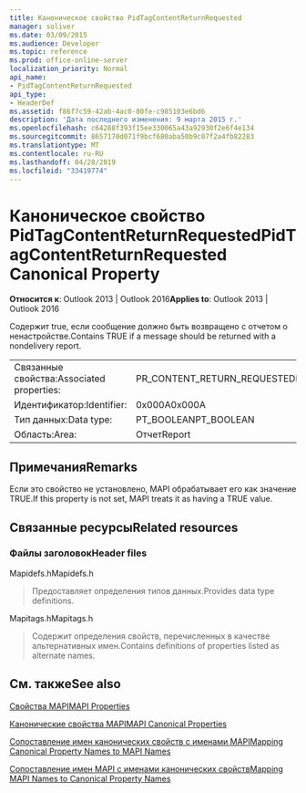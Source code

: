 ```yaml
---
title: Каноническое свойство PidTagContentReturnRequested
manager: soliver
ms.date: 03/09/2015
ms.audience: Developer
ms.topic: reference
ms.prod: office-online-server
localization_priority: Normal
api_name:
- PidTagContentReturnRequested
api_type:
- HeaderDef
ms.assetid: f86f7c59-42ab-4ac0-80fe-c985103e6bd6
description: 'Дата последнего изменения: 9 марта 2015 г.'
ms.openlocfilehash: c64288f393f15ee330065a43a92930f2e6f4e134
ms.sourcegitcommit: 8657170d071f9bcf680aba50b9c07f2a4fb82283
ms.translationtype: MT
ms.contentlocale: ru-RU
ms.lasthandoff: 04/28/2019
ms.locfileid: "33419774"
---
```

# <a name="pidtagcontentreturnrequested-canonical-property"></a><span data-ttu-id="18f57-103">Каноническое свойство PidTagContentReturnRequested</span><span class="sxs-lookup"><span data-stu-id="18f57-103">PidTagContentReturnRequested Canonical Property</span></span>

  
  
<span data-ttu-id="18f57-104">**Относится к**: Outlook 2013 | Outlook 2016</span><span class="sxs-lookup"><span data-stu-id="18f57-104">**Applies to**: Outlook 2013 | Outlook 2016</span></span> 
  
<span data-ttu-id="18f57-105">Содержит true, если сообщение должно быть возвращено с отчетом о ненастройстве.</span><span class="sxs-lookup"><span data-stu-id="18f57-105">Contains TRUE if a message should be returned with a nondelivery report.</span></span> 
  
|||
|:-----|:-----|
|<span data-ttu-id="18f57-106">Связанные свойства:</span><span class="sxs-lookup"><span data-stu-id="18f57-106">Associated properties:</span></span>  <br/> |<span data-ttu-id="18f57-107">PR_CONTENT_RETURN_REQUESTED</span><span class="sxs-lookup"><span data-stu-id="18f57-107">PR_CONTENT_RETURN_REQUESTED</span></span>  <br/> |
|<span data-ttu-id="18f57-108">Идентификатор:</span><span class="sxs-lookup"><span data-stu-id="18f57-108">Identifier:</span></span>  <br/> |<span data-ttu-id="18f57-109">0x000A</span><span class="sxs-lookup"><span data-stu-id="18f57-109">0x000A</span></span>  <br/> |
|<span data-ttu-id="18f57-110">Тип данных:</span><span class="sxs-lookup"><span data-stu-id="18f57-110">Data type:</span></span>  <br/> |<span data-ttu-id="18f57-111">PT_BOOLEAN</span><span class="sxs-lookup"><span data-stu-id="18f57-111">PT_BOOLEAN</span></span>  <br/> |
|<span data-ttu-id="18f57-112">Область:</span><span class="sxs-lookup"><span data-stu-id="18f57-112">Area:</span></span>  <br/> |<span data-ttu-id="18f57-113">Отчет</span><span class="sxs-lookup"><span data-stu-id="18f57-113">Report</span></span>  <br/> |
   
## <a name="remarks"></a><span data-ttu-id="18f57-114">Примечания</span><span class="sxs-lookup"><span data-stu-id="18f57-114">Remarks</span></span>

<span data-ttu-id="18f57-115">Если это свойство не установлено, MAPI обрабатывает его как значение TRUE.</span><span class="sxs-lookup"><span data-stu-id="18f57-115">If this property is not set, MAPI treats it as having a TRUE value.</span></span> 
  
## <a name="related-resources"></a><span data-ttu-id="18f57-116">Связанные ресурсы</span><span class="sxs-lookup"><span data-stu-id="18f57-116">Related resources</span></span>

### <a name="header-files"></a><span data-ttu-id="18f57-117">Файлы заголовок</span><span class="sxs-lookup"><span data-stu-id="18f57-117">Header files</span></span>

<span data-ttu-id="18f57-118">Mapidefs.h</span><span class="sxs-lookup"><span data-stu-id="18f57-118">Mapidefs.h</span></span>
  
> <span data-ttu-id="18f57-119">Предоставляет определения типов данных.</span><span class="sxs-lookup"><span data-stu-id="18f57-119">Provides data type definitions.</span></span>
    
<span data-ttu-id="18f57-120">Mapitags.h</span><span class="sxs-lookup"><span data-stu-id="18f57-120">Mapitags.h</span></span>
  
> <span data-ttu-id="18f57-121">Содержит определения свойств, перечисленных в качестве альтернативных имен.</span><span class="sxs-lookup"><span data-stu-id="18f57-121">Contains definitions of properties listed as alternate names.</span></span>
    
## <a name="see-also"></a><span data-ttu-id="18f57-122">См. также</span><span class="sxs-lookup"><span data-stu-id="18f57-122">See also</span></span>



[<span data-ttu-id="18f57-123">Свойства MAPI</span><span class="sxs-lookup"><span data-stu-id="18f57-123">MAPI Properties</span></span>](mapi-properties.md)
  
[<span data-ttu-id="18f57-124">Канонические свойства MAPI</span><span class="sxs-lookup"><span data-stu-id="18f57-124">MAPI Canonical Properties</span></span>](mapi-canonical-properties.md)
  
[<span data-ttu-id="18f57-125">Сопоставление имен канонических свойств с именами MAPI</span><span class="sxs-lookup"><span data-stu-id="18f57-125">Mapping Canonical Property Names to MAPI Names</span></span>](mapping-canonical-property-names-to-mapi-names.md)
  
[<span data-ttu-id="18f57-126">Сопоставление имен MAPI с именами канонических свойств</span><span class="sxs-lookup"><span data-stu-id="18f57-126">Mapping MAPI Names to Canonical Property Names</span></span>](mapping-mapi-names-to-canonical-property-names.md)

